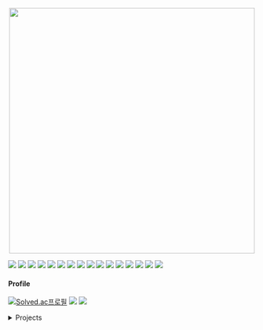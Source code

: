 <p align="center">
  <img src="https://media.giphy.com/media/v1.Y2lkPTc5MGI3NjExbG01dGdrM2c4c215OXVsMmZkYWw4bW9uMjMyNnBnNXdrYmZvcHV4ayZlcD12MV9naWZzX3NlYXJjaCZjdD1n/Nx0rz3jtxtEre/giphy.gif" width="500" />
</p>

<img src="https://img.shields.io/badge/Python-3776AB?style=badge&logo=python&logoColor=white"/> <img src="https://img.shields.io/badge/Fastapi-009688?style=badge&logo=fastapi&logoColor=white"/> <img src="https://img.shields.io/badge/Flask-3BABC3?style=badge&logo=flask&logoColor=white"/> <img src="https://img.shields.io/badge/Qt-41CD52?style=badgebadge&logo=Qt&logoColor=white"/> 
<img src="https://img.shields.io/badge/Pytorch-EE4C2C?style=badge&logo=pytorch&logoColor=white"/> <img src="https://img.shields.io/badge/Tensorflow-FF6F00?style=badge&logo=tensorflow&logoColor=white"/> <img src="https://img.shields.io/badge/Langchain-1C3C3C?style=badge&logo=langchain&logoColor=white"/>
<img src="https://img.shields.io/badge/Mysql-4479A1?style=badgebadge&logo=mysql&logoColor=white"/> <img src="https://img.shields.io/badge/Sqlalchemy-D71F00?style=badge&logo=sqlalchemy&logoColor=white"/> <img src="https://img.shields.io/badge/Streamlit-FF4B4B?style=badge&logo=streamlit&logoColor=white"/> <img src="https://img.shields.io/badge/Docker-2496ED?style=badge&logo=docker&logoColor=white"/>  <img src="https://img.shields.io/badge/Git-F05032?style=badge&logo=git&logoColor=white"/> <img src="https://img.shields.io/badge/Github-181717?style=badge&logo=github&logoColor=white"/> <img src="https://img.shields.io/badge/Slack-4A154B?style=badge&logo=slack&logoColor=white"/> <img src="https://img.shields.io/badge/Obsidian-7C3AED?style=badge&logo=obsidian&logoColor=white"/> <img src="https://img.shields.io/badge/Notion-000000?style=badge&logo=notion&logoColor=white"/>  

#### Profile
[![Solved.ac프로필](http://mazassumnida.wtf/api/mini/generate_badge?boj=kikiru328)](https://solved.ac/kikiru328) <a href="https://maylog.xyz"><img src="https://img.shields.io/badge/Maylog.xyz-17541F?style=badge&logo=bloglovin&logoColor=white"/></a>
<a href="https://kikiru328-portfolio.netlify.app/"><img src="https://img.shields.io/badge/Portfolio-212121?style=badge&logo=pagekit&logoColor=white"/></a>


<details>
<summary>Projects</summary>

| 기간 | 프로젝트 | Repository | Project Description | 
|---------|------| ---- | ---|
| 24.09 - 25.03 | 온프레미스 LLM + RAG 시스템 | [:open_file_folder:repository](https://github.com/kikiru328/RAG-LLM) | [:link:Project Description](https://kikiru328-portfolio.netlify.app/project_docs/rag_llm/) |
| 23.03 - 24.04 | EMR 기반 질환 예측 시스템 | :x: There is NO Repository, Sry :cry: | [:link:Project Description](https://kikiru328-portfolio.netlify.app/project_docs/emr_prediction/) |
| 23.03 - 24.04 | 3D 의료영상 진단 모델 성능 평가 자동화 시스템 |:x: There is NO Repository, Sry :cry:| [:link:Project Description](https://kikiru328-portfolio.netlify.app/project_docs/model_evaluation/)|
| 22.10 - 22.12 | Vision AI 기반 제조 자동화 검수 시스템 | [:open_file_folder:repository](https://github.com/kikiru328/Manufacturing_System) | [:link:Project Description](https://kikiru328-portfolio.netlify.app/project_docs/vision_inspection/) |
| 22.08 - 22.10 | 다채널 주문서 통합 자동화 시스템 |:x: There is NO Repository, Sry :cry: | [:link:Project Description](https://kikiru328-portfolio.netlify.app/project_docs/unify_orders/)|
| 22.07 - 22.10 | 헬스케어 큐레이션 자동화 서비스 | [:open_file_folder:repository](https://github.com/kikiru328/ChannelTalKCuration) | [:link:Project Description](https://kikiru328-portfolio.netlify.app/project_docs/curation/) |
| 21.11 - 21.12 | 소아흉부 폐질환 진단 및 분류 경진대회 | [:open_file_folder:repository](https://github.com/kikiru328/Lung-Disease-Detection?tab=readme-ov-file) | [:link:Project Description](https://kikiru328-portfolio.netlify.app/project_docs/chest_dieases/)|
| 21.10 - 21.11 | 골연령 예측 평가 | [:open_file_folder:repository](https://github.com/kikiru328?tab=repositories) | [:link:Project Description](https://kikiru328-portfolio.netlify.app/project_docs/boneage/)|
</details>
